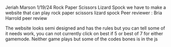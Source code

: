 Jeriah Marson
1/19/24
Rock Paper Scissors Lizard Spock
we have to make a website that can play rock paper scissors lizard spock
Peer reviewer : Bria Harrold
peer review

The website looks semi designed and has the rules but you can tell some of it needs work, you can not currently click on best if 5 or best of 7 for either gamemode. Neither game plays but some of the codes bones is in the js 
